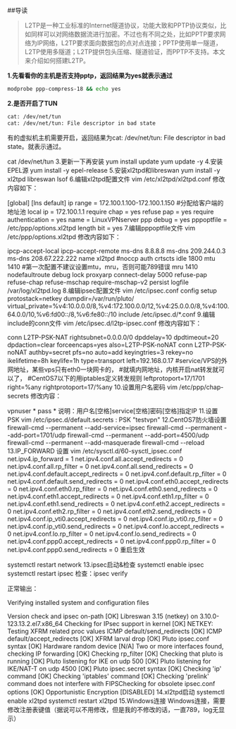 ##导读
>L2TP是一种工业标准的Internet隧道协议，功能大致和PPTP协议类似，比如同样可以对网络数据流进行加密。不过也有不同之处，比如PPTP要求网络为IP网络，L2TP要求面向数据包的点对点连接；PPTP使用单一隧道，L2TP使用多隧道；L2TP提供包头压缩、隧道验证，而PPTP不支持。本文来介绍如何搭建L2TP。

**1.先看看你的主机是否支持pptp，返回结果为yes就表示通过**
```bash
modprobe ppp-compress-18 && echo yes
```

**2.是否开启了TUN**
```bash
cat: /dev/net/tun
cat: /dev/net/tun: File descriptor in bad state
```
有的虚拟机主机需要开启，返回结果为cat: /dev/net/tun: File descriptor in bad state。就表示通过。

cat /dev/net/tun
3.更新一下再安装
yum install update 
yum update -y
4.安装EPEL源
yum install -y epel-release
5.安装xl2tpd和libreswan
yum install -y xl2tpd libreswan lsof
6.编辑xl2tpd配置文件
vim /etc/xl2tpd/xl2tpd.conf
修改内容如下：

[global]
[lns default]
ip range = 172.100.1.100-172.100.1.150   #分配给客户端的地址池
local ip = 172.100.1.1
require chap = yes
refuse pap = yes
require authentication = yes
name = LinuxVPNserver
ppp debug = yes
pppoptfile = /etc/ppp/options.xl2tpd
length bit = yes
7.编辑pppoptfile文件
vim /etc/ppp/options.xl2tpd
修改内容如下：

ipcp-accept-local
ipcp-accept-remote
ms-dns  8.8.8.8
ms-dns 209.244.0.3
ms-dns 208.67.222.222
name xl2tpd
#noccp
auth
crtscts
idle 1800
mtu 1410         #第一次配置不建议设置mtu，mru，否则可能789错误
mru 1410
nodefaultroute
debug
lock
proxyarp
connect-delay 5000
refuse-pap
refuse-chap
refuse-mschap
require-mschap-v2
persist
logfile /var/log/xl2tpd.log
8.编辑ipsec配置文件
vim /etc/ipsec.conf
config setup
        protostack=netkey
        dumpdir=/var/run/pluto/
        virtual_private=%v4:10.0.0.0/8,%v4:172.100.0.0/12,%v4:25.0.0.0/8,%v4:100.64.0.0/10,%v6:fd00::/8,%v6:fe80::/10
        include /etc/ipsec.d/*.conf
9.编辑include的conn文件
vim /etc/ipsec.d/l2tp-ipsec.conf
修改内容如下：

conn L2TP-PSK-NAT
    rightsubnet=0.0.0.0/0
    dpddelay=10
    dpdtimeout=20
    dpdaction=clear
    forceencaps=yes
    also=L2TP-PSK-noNAT
conn L2TP-PSK-noNAT
    authby=secret
    pfs=no
    auto=add
    keyingtries=3
    rekey=no
    ikelifetime=8h
    keylife=1h
    type=transport
    left=192.168.0.17   #service/VPS的外网地址，某些vps只有eth0一块网卡的，
                        #就填内网地址，内核开启nat转发就可以了，
                        #CentOS7以下的用iptables定义转发规则
    leftprotoport=17/1701
    right=%any
    rightprotoport=17/%any
10.设置用户名密码
vim /etc/ppp/chap-secrets
修改内容：

vpnuser * pass * 
说明：用户名[空格]service[空格]密码[空格]指定IP
11.设置PSK
vim /etc/ipsec.d/default.secrets
: PSK "testvpn"
12.CentOS7防火墙设置
firewall-cmd --permanent --add-service=ipsec
firewall-cmd --permanent --add-port=1701/udp
firewall-cmd --permanent --add-port=4500/udp
firewall-cmd --permanent --add-masquerade
firewall-cmd --reload
13.IP_FORWARD 设置
vim /etc/sysctl.d/60-sysctl_ipsec.conf
net.ipv4.ip_forward = 1
net.ipv4.conf.all.accept_redirects = 0
net.ipv4.conf.all.rp_filter = 0
net.ipv4.conf.all.send_redirects = 0
net.ipv4.conf.default.accept_redirects = 0
net.ipv4.conf.default.rp_filter = 0
net.ipv4.conf.default.send_redirects = 0
net.ipv4.conf.eth0.accept_redirects = 0
net.ipv4.conf.eth0.rp_filter = 0
net.ipv4.conf.eth0.send_redirects = 0
net.ipv4.conf.eth1.accept_redirects = 0
net.ipv4.conf.eth1.rp_filter = 0
net.ipv4.conf.eth1.send_redirects = 0
net.ipv4.conf.eth2.accept_redirects = 0
net.ipv4.conf.eth2.rp_filter = 0
net.ipv4.conf.eth2.send_redirects = 0
net.ipv4.conf.ip_vti0.accept_redirects = 0
net.ipv4.conf.ip_vti0.rp_filter = 0
net.ipv4.conf.ip_vti0.send_redirects = 0
net.ipv4.conf.lo.accept_redirects = 0
net.ipv4.conf.lo.rp_filter = 0
net.ipv4.conf.lo.send_redirects = 0
net.ipv4.conf.ppp0.accept_redirects = 0
net.ipv4.conf.ppp0.rp_filter = 0
net.ipv4.conf.ppp0.send_redirects = 0
重启生效

systemctl restart network
13.ipsec启动&检查
systemctl enable ipsec
systemctl restart ipsec
检查：ipsec verify

正常输出：

Verifying installed system and configuration files

Version check and ipsec on-path                         [OK]
Libreswan 3.15 (netkey) on 3.10.0-123.13.2.el7.x86_64
Checking for IPsec support in kernel                    [OK]
 NETKEY: Testing XFRM related proc values
         ICMP default/send_redirects                    [OK]
         ICMP default/accept_redirects                  [OK]
         XFRM larval drop                               [OK]
Pluto ipsec.conf syntax                                 [OK]
Hardware random device                                  [N/A]
Two or more interfaces found, checking IP forwarding    [OK]
Checking rp_filter                                      [OK]
Checking that pluto is running                          [OK]
 Pluto listening for IKE on udp 500                     [OK]
 Pluto listening for IKE/NAT-T on udp 4500              [OK]
 Pluto ipsec.secret syntax                              [OK]
Checking 'ip' command                                   [OK]
Checking 'iptables' command                             [OK]
Checking 'prelink' command does not interfere with FIPSChecking for obsolete ipsec.conf options             [OK]
Opportunistic Encryption                                [DISABLED]
14.xl2tpd启动
systemctl enable xl2tpd
systemctl restart xl2tpd
15.Windows连接
Windows连接，需要修改注册表键值（据说可以不用修改，但是我的不修改的话，一直789，log无显示）
